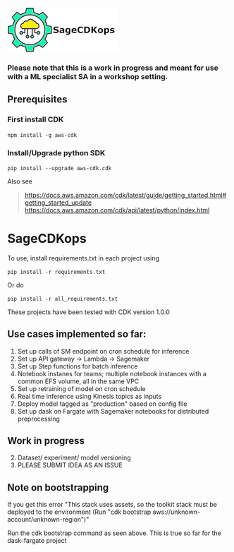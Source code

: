 ![SageCDKops](SagecdkOpsLogo.png)

### Please note that this is a work in progress and meant for use with a ML specialist SA in a workshop setting.

## Prerequisites

### First install CDK

```
npm install -g aws-cdk
```

### Install/Upgrade python SDK
```
pip install --upgrade aws-cdk.cdk
```

Also see 

> https://docs.aws.amazon.com/cdk/latest/guide/getting_started.html#getting_started_update
> https://docs.aws.amazon.com/cdk/api/latest/python/index.html


# SageCDKops
To use, install requirements.txt in each project using

```
pip install -r requirements.txt
``` 

Or do

```
pip install -r all_requirements.txt
``` 

These projects have been tested with CDK version 1.0.0

## Use cases implemented so far:

1. Set up calls of SM endpoint on cron schedule for inference
2. Set up API gateway -> Lambda -> Sagemaker
3. Set up Step functions for batch inference
4. Notebook instanes for teams; multiple notebook instances with a common EFS volume, all in the same VPC
5. Set up retraining of model on cron schedule
6. Real time inference using Kinesis topics as inputs
7. Deploy model tagged as "production" based on config file 
8. Set up dask on Fargate with Sagemaker notebooks for distributed preprocessing

## Work in progress

2. Dataset/ experiment/ model versioning
3. PLEASE SUBMIT IDEA AS AN ISSUE


## Note on bootstrapping

If you get this error
"This stack uses assets, so the toolkit stack must be deployed to the environment (Run "cdk bootstrap aws://unknown-account/unknown-region")"

Run the cdk bootstrap command as seen above. This is true so far for the dask-fargate project

